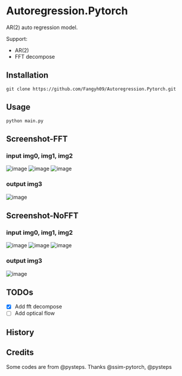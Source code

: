 # Autoregression.Pytorch

AR(2) auto regression model.

Support:
* AR(2)
* FFT decompose


## Installation
`git clone https://github.com/Fangyh09/Autoregression.Pytorch.git`
## Usage
```
python main.py
```
## Screenshot-FFT
### input img0, img1, img2
<!-- ![image](pics/p0.png)
![image](pics/p1.png)
![image](pics/p2.png) -->
![image](pics/R0.png)
![image](pics/R1.png)
![image](pics/R2.png)


### output img3
<!-- ![image](pics/p3_2.png) -->
![image](pics/R3.png)

## Screenshot-NoFFT
### input img0, img1, img2
![image](pics/nofft_R0.png)
![image](pics/nofft_R1.png)
![image](pics/nofft_R2.png)


### output img3
![image](pics/nofft_R3.png)



## TODOs
* [x] Add fft decompose
* [ ] Add optical flow

## History

## Credits
Some codes are from @pysteps.
Thanks @ssim-pytorch, @pysteps
